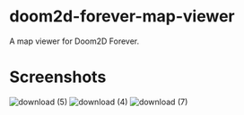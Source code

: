 # doom2d-forever-map-viewer
A map viewer for Doom2D Forever.

# Screenshots
![download (5)](https://user-images.githubusercontent.com/105581046/170842856-62a9a3f9-d181-4313-b58c-06ce9f8831a8.png)
![download (4)](https://user-images.githubusercontent.com/105581046/170842861-3c2da330-191a-44aa-b781-bb9228e742b0.png)
![download (7)](https://user-images.githubusercontent.com/105581046/170842862-c5a12f15-c39d-4da8-9729-db5f4fe2f4b8.png)

